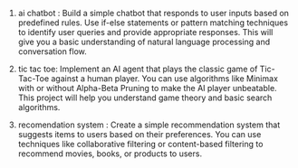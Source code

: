 1) ai chatbot : Build a simple chatbot that responds to user inputs based on
predefined rules. Use if-else statements or pattern matching
techniques to identify user queries and provide appropriate
responses. This will give you a basic understanding of natural
language processing and conversation flow.

2) tic tac toe: Implement an AI agent that plays the classic game of Tic-Tac-Toe
against a human player. You can use algorithms like Minimax with
or without Alpha-Beta Pruning to make the AI player unbeatable.
This project will help you understand game theory and basic search
algorithms.

3) recomendation system : Create a simple recommendation system that suggests items to
users based on their preferences. You can use techniques like
collaborative filtering or content-based filtering to recommend
movies, books, or products to users.
